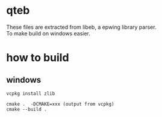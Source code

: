 # qteb
These files are extracted from libeb, a epwing library parser.   
To make build on windows easier.

# how to build 

## windows
```
vcpkg install zlib
```

```
cmake .  -DCMAKE=xxx (output from vcpkg)
cmake --build .
```
